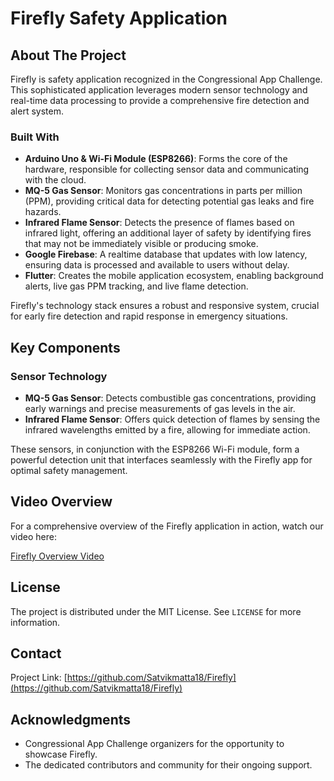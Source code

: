

# Firefly Safety Application

## About The Project

Firefly is safety application recognized in the Congressional App Challenge. This sophisticated application leverages modern sensor technology and real-time data processing to provide a comprehensive fire detection and alert system.

### Built With

- **Arduino Uno & Wi-Fi Module (ESP8266)**: Forms the core of the hardware, responsible for collecting sensor data and communicating with the cloud.
- **MQ-5 Gas Sensor**: Monitors gas concentrations in parts per million (PPM), providing critical data for detecting potential gas leaks and fire hazards.
- **Infrared Flame Sensor**: Detects the presence of flames based on infrared light, offering an additional layer of safety by identifying fires that may not be immediately visible or producing smoke.
- **Google Firebase**: A realtime database that updates with low latency, ensuring data is processed and available to users without delay.
- **Flutter**: Creates the mobile application ecosystem, enabling background alerts, live gas PPM tracking, and live flame detection.

Firefly's technology stack ensures a robust and responsive system, crucial for early fire detection and rapid response in emergency situations.

## Key Components

### Sensor Technology

- **MQ-5 Gas Sensor**: Detects combustible gas concentrations, providing early warnings and precise measurements of gas levels in the air.
- **Infrared Flame Sensor**: Offers quick detection of flames by sensing the infrared wavelengths emitted by a fire, allowing for immediate action.

These sensors, in conjunction with the ESP8266 Wi-Fi module, form a powerful detection unit that interfaces seamlessly with the Firefly app for optimal safety management.


## Video Overview

For a comprehensive overview of the Firefly application in action, watch our video here:

[Firefly Overview Video](https://drive.google.com/file/d/1IOAvxmiFp7mES0Rf8_wqkLmSr3s0t8oe/view?usp=sharing)


## License

The project is distributed under the MIT License. See `LICENSE` for more information.

## Contact

Project Link: [https://github.com/Satvikmatta18/Firefly](https://github.com/Satvikmatta18/Firefly)

## Acknowledgments

- Congressional App Challenge organizers for the opportunity to showcase Firefly.
- The dedicated contributors and community for their ongoing support.

